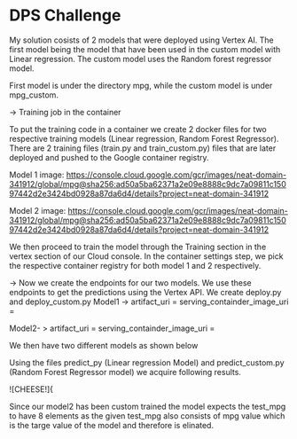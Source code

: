 # DPS Challenge

My solution cosists of 2 models that were deployed using Vertex AI. The first model being the model that have been used in the custom model with Linear regression. The custom model uses the Random forest regressor model. 

First model is under the directory mpg, while the custom model is under mpg_custom. 


-> Training job in the container

To put the training code in a container we create 2 docker files for two respective training models (Linear regression, Random Forest Regressor). There are 2 training files (train.py and train_custom.py) files that are later deployed and pushed to the Google container registry. 


Model 1  image: https://console.cloud.google.com/gcr/images/neat-domain-341912/global/mpg@sha256:ad50a5ba62371a2e09e8888c9dc7a09811c15097442d2e3424bd0928a87da6d4/details?project=neat-domain-341912


Model 2 image: https://console.cloud.google.com/gcr/images/neat-domain-341912/global/mpg@sha256:ad50a5ba62371a2e09e8888c9dc7a09811c15097442d2e3424bd0928a87da6d4/details?project=neat-domain-341912


We then proceed to train the model through the Training section in the vertex section of our Cloud console. In the container settings step, we pick the respective container registry for both model 1 and 2 respectively. 

-> Now we create the endpoints for our two models. We use these endpoints to get the predictions using the Vertex API. We create deploy.py and deploy_custom.py 
 Model1 -> artifact_uri = 
            serving_containder_image_uri = 
            
            
Model2- >  artifact_uri = 
            serving_containder_image_uri = 
            
            
We then have two different models as shown below





Using the files predict_py (Linear regression Model) and predict_custom.py (Random Forest Regressor model) we acquire following results. 

![CHEESE!]{  


Since our model2 has been custom trained the model expects the test_mpg to have 8 elements as the given test_mpg also consists of mpg value which is the targe value of the model and therefore is elinated. 
            
            
            
            
            
            
            
            
